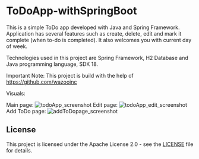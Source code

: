 # ToDoApp-withSpringBoot

This is a simple ToDo app developed with Java and Spring Framework. Application has several features such as create, delete, edit and mark it complete (when to-do is completed). It also welcomes you with current day of week.

Technologies used in this project are Spring Framework, H2 Database and Java programming language, SDK 18.

Important Note: This project is build with the help of https://github.com/wazooinc

Visuals:

Main page:
![todoApp_screenshot](https://user-images.githubusercontent.com/25711896/219703075-eebc5c0b-5273-46de-b22c-1cace7f4a197.png)
Edit page:
![todoApp_edit_screenshot](https://user-images.githubusercontent.com/25711896/219703847-6583f989-ee10-4bb5-875f-1d0fb123605e.png)
Add ToDo page:
![addToDopage_screenshot](https://user-images.githubusercontent.com/25711896/219706274-0ab9acd3-a4a9-4ccb-af75-56afa7f9c8a0.png)

## License
This project is licensed under the Apache License 2.0 - see the [LICENSE](LICENSE) file for details.
